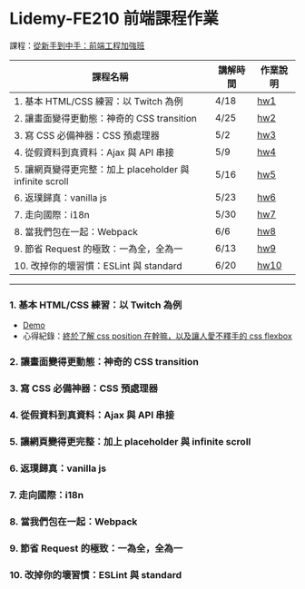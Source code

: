 # Lidemy-FE210 前端課程作業

課程：[從新手到中手：前端工程加強班](https://github.com/aszx87410/frontend-intermediate-course)

| 課程名稱 |	講解時間 |	作業說明 |
| ------- | ------- | -------- |
| 1. 基本 HTML/CSS 練習：以 Twitch 為例 |	4/18 |	[hw1](https://github.com/aszx87410/frontend-intermediate-course/blob/master/homeworks/hw1.md) |
| 2. 讓畫面變得更動態：神奇的 CSS transition | 	4/25 | 	[hw2](https://github.com/aszx87410/frontend-intermediate-course/blob/master/homeworks/hw2.md) |
| 3. 寫 CSS 必備神器：CSS 預處理器 | 	5/2 | [hw3](https://github.com/aszx87410/frontend-intermediate-course/blob/master/homeworks/hw3.md) |
| 4. 從假資料到真資料：Ajax 與 API 串接 | 	5/9 | [hw4](https://github.com/aszx87410/frontend-intermediate-course/blob/master/homeworks/hw4.md) |
| 5. 讓網頁變得更完整：加上 placeholder 與 infinite scroll | 	5/16 | 	[hw5](https://github.com/aszx87410/frontend-intermediate-course/blob/master/homeworks/hw5.md) |
| 6. 返璞歸真：vanilla js | 	5/23 | 	[hw6](https://github.com/aszx87410/frontend-intermediate-course/blob/master/homeworks/hw6.md) |
| 7. 走向國際：i18n | 	5/30 | 	[hw7](https://github.com/aszx87410/frontend-intermediate-course/blob/master/homeworks/hw7.md) |
| 8. 當我們包在一起：Webpack | 	6/6 | [hw8](https://github.com/aszx87410/frontend-intermediate-course/blob/master/homeworks/hw8.md) |
| 9. 節省 Request 的極致：一為全，全為一 | 6/13 | 	[hw9](https://github.com/aszx87410/frontend-intermediate-course/blob/master/homeworks/hw9.md) | 
| 10. 改掉你的壞習慣：ESLint 與 standard | 	6/20 | [hw10](https://github.com/aszx87410/frontend-intermediate-course/blob/master/homeworks/hw10.md) | 

---

### 1. 基本 HTML/CSS 練習：以 Twitch 為例

- [Demo](https://codepen.io/laiyenju/pen/dyYQLjY )
- 心得紀錄：[終於了解 css position 在幹嘛，以及讓人愛不釋手的 css flexbox](https://github.com/laiyenju/lidemy-fe210-hw/tree/master/fe210-hw1)

### 2. 讓畫面變得更動態：神奇的 CSS transition

### 3. 寫 CSS 必備神器：CSS 預處理器

### 4. 從假資料到真資料：Ajax 與 API 串接

### 5. 讓網頁變得更完整：加上 placeholder 與 infinite scroll

### 6. 返璞歸真：vanilla js

### 7. 走向國際：i18n

### 8. 當我們包在一起：Webpack

### 9. 節省 Request 的極致：一為全，全為一

### 10. 改掉你的壞習慣：ESLint 與 standard
